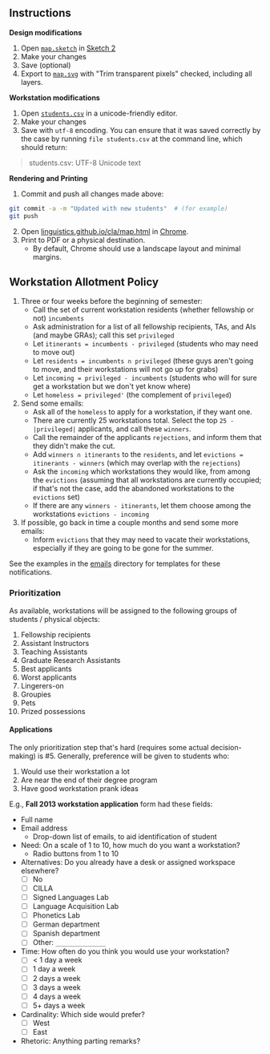 ## Instructions

**Design modifications**

1. Open [`map.sketch`](map.sketch) in [Sketch 2](http://www.bohemiancoding.com/sketch/)
2. Make your changes
3. Save (optional)
4. Export to [`map.svg`](map.svg) with "Trim transparent pixels" checked, including all layers.

**Workstation modifications**

1. Open [`students.csv`](students.csv) in a unicode-friendly editor.
2. Make your changes
3. Save with `utf-8` encoding. You can ensure that it was saved correctly by the case by running `file students.csv` at the command line, which should return:

> students.csv: UTF-8 Unicode text

**Rendering and Printing**

1. Commit and push all changes made above:

```sh
git commit -a -m "Updated with new students"  # (for example)
git push
```

2. Open [linguistics.github.io/cla/map.html](http://linguistics.github.io/cla/map.html) in [Chrome](https://www.google.com/chrome/).
3. Print to PDF or a physical destination.
    * By default, Chrome should use a landscape layout and minimal margins.


## Workstation Allotment Policy

1. Three or four weeks before the beginning of semester:
    * Call the set of current workstation residents (whether fellowship or not) `incumbents`
    * Ask administration for a list of all fellowship recipients, TAs, and AIs (and maybe GRAs); call this set `privileged`
    * Let `itinerants = incumbents - privileged` (students who may need to move out)
    * Let `residents = incumbents ∩ privileged` (these guys aren't going to move, and their workstations will not go up for grabs)
    * Let `incoming = privileged - incumbents` (students who will for sure get a workstation but we don't yet know where)
    * Let `homeless = privileged'` (the complement of `privileged`)
2. Send some emails:
    * Ask all of the `homeless` to apply for a workstation, if they want one.
    * There are currently 25 workstations total. Select the top `25 - |privileged|` applicants, and call these `winners`.
    * Call the remainder of the applicants `rejections`, and inform them that they didn't make the cut.
    * Add `winners ∩ itinerants` to the `residents`, and let `evictions = itinerants - winners` (which may overlap with the `rejections`)
    * Ask the `incoming` which workstations they would like, from among the `evictions` (assuming that all workstations are currently occupied; if that's not the case, add the abandoned workstations to the `evictions` set)
    * If there are any `winners - itinerants`, let them choose among the workstations `evictions - incoming`
3. If possible, go back in time a couple months and send some more emails:
    * Inform `evictions` that they may need to vacate their workstations, especially if they are going to be gone for the summer.

See the examples in the [emails](emails/) directory for templates for these notifications.

### Prioritization

As available, workstations will be assigned to the following groups of students / physical objects:

1. Fellowship recipients
2. Assistant Instructors
3. Teaching Assistants
4. Graduate Research Assistants
5. Best applicants
6. Worst applicants
7. Lingerers-on
8. Groupies
9. Pets
10. Prized possessions


#### Applications

The only prioritization step that's hard (requires some actual decision-making) is #5.
Generally, preference will be given to students who:

1. Would use their workstation a lot
2. Are near the end of their degree program
3. Have good workstation prank ideas


E.g., **Fall 2013 workstation application** form had these fields:

* Full name
* Email address
    - Drop-down list of emails, to aid identification of student
* Need: On a scale of 1 to 10, how much do you want a workstation?
    - Radio buttons from 1 to 10
* Alternatives: Do you already have a desk or assigned workspace elsewhere?
    - [ ] No
    - [ ] CILLA
    - [ ] Signed Languages Lab
    - [ ] Language Acquisition Lab
    - [ ] Phonetics Lab
    - [ ] German department
    - [ ] Spanish department
    - [ ] Other: `______________`
* Time: How often do you think you would use your workstation?
    - [ ] < 1 day a week
    - [ ] 1 day a week
    - [ ] 2 days a week
    - [ ] 3 days a week
    - [ ] 4 days a week
    - [ ] 5+ days a week
* Cardinality: Which side would prefer?
    - [ ] West
    - [ ] East
* Rhetoric: Anything parting remarks?
